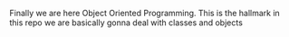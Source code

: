 Finally we are here Object Oriented Programming. This is the hallmark
in this repo we are basically gonna deal with classes and objects
